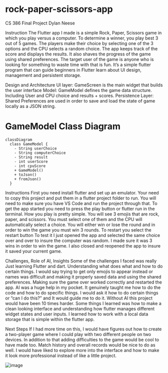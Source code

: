 # rock-paper-scissors-app

CS 386 Final Project
Dylan Neese

Instruction
	The Flutter app I made is a simple Rock, Paper, Scissors game in which you play versus a computer. To determine a winner, you play best 3 out of 5 games. The players make their choice by selecting one of the 3 options and the CPU selects a random choice. The app keeps track of the score and displays the results. It also shaves the progress of the game using shared preferences.
	The target user of the game is anyone who is looking for something to waste time with that is fun. It’s a simple flutter program that can guide beginners in Flutter learn about UI design, management and persistent storage.

 
Design and Architecture
UI layer: GameScreen is the main widget that builds the user interface 
Model: GameModel defines the game data structure. Including User and CPU choice and results + scores. 
Persistence Layer: Shared Preferences are used  in order to save and load the state of game locally as a JSON string. 

# GameModel Class Diagram

```mermaid
classDiagram
  class GameModel {
    - String userChoice
    - String computerChoice
    - String result
    - int userScore
    - int cpuScore
    + GameModel() 
    + toJson()
    + fromJson()
  }
```



Instructions
First you need install flutter and set up an emulator. Your need to copy this project and put them in a flutter project folder to run. You will need to make sure you have VS Code and run the project through that. To get the app started you need to press the play button or flutter run in the terminal. 
	How you play is pretty simple. You will see 3 emojis that are rock, paper, and scissors. You must select one of them  and the CPU will automatically select a choice. You will either win or lose the round and in order to win the game you must win 3 rounds. To restart you select the restart button
To test it I just opened the app and selected the same choice over and over to insure the computer was random.  I made sure it was 3 wins in order to win the game. I also closed and reopened the app to insure it saved your current game.


Challenges, Role of AI, Insights
Some of the challenges I faced was really Just learning Flutter and dart. Understanding what does what and how to do certain things. I would say trying to get only emojis to appear instead or names was difficult and making it properly saved data and using the shared preferences. Making sure the game over worked correctly and restarted the app.
AI was a huge help in my pocket. It genuinely taught me how to do the code and how to do specific things. I would ask it how to do certain things or “can I do this?” and It would guide me to do it. Without AI this project would have been 10 times harder. 
Some things I learned was how to make a clean looking interface and understanding how flutter manages different widget states and user inputs. I learned how to work with a local data storage that is simple within the flutter app. 


Next Steps
If I had more time on this, I would have figures out how to create a two-player game where I could play with two different people on two devices. In addition to that adding difficulties to the game would be cool to have made too. Match history and overall records would be nice to do as well. I would have liked to explore more into the interface and how to make it look more professional instead of like a little project. 


![image](https://github.com/user-attachments/assets/18d7582e-b444-4e58-8d3b-035dd4e25d0d)
